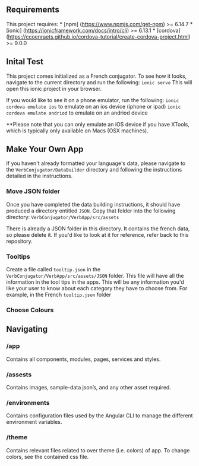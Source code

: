 ## Requirements
This project requires:
    * [npm] (https://www.npmjs.com/get-npm) >= 6.14.7
    * [ionic] (https://ionicframework.com/docs/intro/cli) >= 6.13.1
    * [cordova] (https://ccoenraets.github.io/cordova-tutorial/create-cordova-project.html) >= 9.0.0
    
## Inital Test
This project comes initialized as a French conjugator. To see how it looks, navigate to the current directory and run the following:
    `ionic serve`
This will open this ionic project in your browser. 

If you would like to see it on a phone emulator, run the following:
    `ionic cordova emulate ios` to emulate on an ios device (iphone or ipad)
    `ionic cordova emulate andriod` to emulate on an andriod device

**Please note that you can only emulate an iOS device if you have XTools, which is typically only available on Macs (OSX machines).

## Make Your Own App
If you haven't already formatted your language's data, please navigate to the `VerbConjugator/DataBuilder` directory and following the instructions detailed in the instructions.

### Move JSON folder
Once you have completed the data building instructions, it should have produced a directory entitled `JSON`. Copy that folder into the following directory:
    `VerbConjugator/VerbApp/src/assets`

There is already a JSON folder in this directory. It contains the french data, so please delete it. If you'd like to look at it for reference, refer back to this repository.

### Tooltips
Create a file called `tooltip.json` in the `VerbConjugator/VerbApp/src/assets/JSON` folder. This file will have all the information in the tool tips in the apps. This will be any information you'd like your user to know about each category they have to choose from. For example, in the French `tooltip.json` folder

### Choose Colours

## Navigating

### /app

Contains all components, modules, pages, services and styles.

### /assests

Contains images, sample-data json’s, and any other asset required.

### /environments

Contains configuration files used by the Angular CLI to manage the different environment variables.

### /theme

Contains relevant files related to over theme (i.e. colors) of app. To change colors, see the contained css file.

